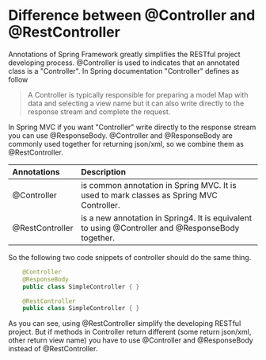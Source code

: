 # Difference between @Controller and @RestController

Annotations of Spring Framework greatly simplifies the RESTful project developing process.
@Controller is used to indicates that an annotated class is a "Controller".
In Spring documentation "Controller" defines as follow
>A Controller is typically responsible for preparing a model Map with data and selecting a view name
but it can also write directly to the response stream and complete the request.

In Spring MVC if you want "Controller" write directly to the response stream
 you can use @ResponseBody. @Controller and @ResponseBody are commonly used together
 for returning json/xml, so we combine them as @RestController.

Annotations | Description 
:-- | :-- 
@Controller | is common annotation in Spring MVC. It is used to mark classes as Spring MVC Controller.
@RestController | is a new annotation in Spring4. It is equivalent to using @Controller and @ResponseBody together.

So the following two code snippets of controller should do the same thing.

```java
    @Controller
    @ResponseBody
    public class SimpleController { }
```

```java
    @RestController
    public class SimpleController { }
```
As you can see, using @RestController simplify the developing RESTful project. But if methods in Controller return
different (some return json/xml, other return view name) you have to use @Controller and @ResponseBody instead of @RestController.
 
